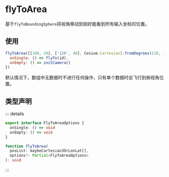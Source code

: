 # flyToArea

基于`flyToBoundingSphere`将视角移动到刚好能看到所有输入坐标的位置。

## 使用

```js
flyToArea([[100, 20], ['120', 40], Cesium.Cartesian3.fromDegrees(110, 30)], {
  onSingle: () => flyTo(id),
  onEmpty: () => initCamera()
})
```

默认情况下，数组中无数据时不进行任何操作，只有单个数据时会飞行到俯视角位置。

## 类型声明

::: details

```ts
export interface FlyToAreaOptions {
  onSingle: () => void
  onEmpty: () => void
}

function flyToArea(
  posList: maybeCartesian3OrLonLat[],
  options?: Partial<FlyToAreaOptions>
): void
```

:::
